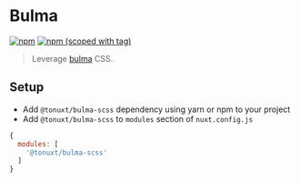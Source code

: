 # Bulma
[![npm](https://img.shields.io/npm/dt/@tonuxt/bulma-scss.svg?style=flat-square)](https://npmjs.com/package/@tonuxt/bulma-scss)
[![npm (scoped with tag)](https://img.shields.io/npm/v/@tonuxt/bulma-scss/latest.svg?style=flat-square)](https://npmjs.com/package/@tonuxt/bulma-scss)

> Leverage [bulma](http://github.com/jgthms/bulma) CSS.

## Setup
- Add `@tonuxt/bulma-scss` dependency using yarn or npm to your project
- Add `@tonuxt/bulma-scss` to `modules` section of `nuxt.config.js`
```js
{
  modules: [
    '@tonuxt/bulma-scss'
  ]
}
````